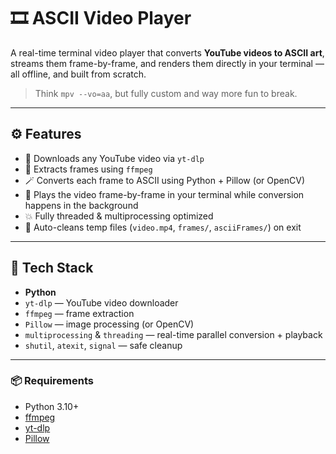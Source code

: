 # 🎞️ ASCII Video Player

A real-time terminal video player that converts **YouTube videos to ASCII art**, streams them frame-by-frame, and renders them directly in your terminal — all offline, and built from scratch.

> Think `mpv --vo=aa`, but fully custom and way more fun to break.

---

## ⚙️ Features

- 🔻 Downloads any YouTube video via `yt-dlp`
- 🧠 Extracts frames using `ffmpeg`
- 🪄 Converts each frame to ASCII using Python + Pillow (or OpenCV)
- 🚀 Plays the video frame-by-frame in your terminal while conversion happens in the background
- 💥 Fully threaded & multiprocessing optimized
- 🧼 Auto-cleans temp files (`video.mp4`, `frames/`, `asciiFrames/`) on exit

---

## 🧰 Tech Stack

- **Python**
- `yt-dlp` — YouTube video downloader
- `ffmpeg` — frame extraction
- `Pillow` — image processing (or OpenCV)
- `multiprocessing` & `threading` — real-time parallel conversion + playback
- `shutil`, `atexit`, `signal` — safe cleanup

---

### 📦 Requirements

- Python 3.10+
- [ffmpeg](https://ffmpeg.org/)
- [yt-dlp](https://github.com/yt-dlp/yt-dlp)
- [Pillow](https://pypi.org/project/pillow/)

